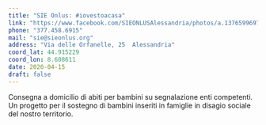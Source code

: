 ```yaml
---
title: "SIE Onlus: #iovestoacasa"
link: "https://www.facebook.com/SIEONLUSAlessandria/photos/a.137659969744226/1549423728567836/?type=3&theater"
phone: "377.458.6915"
mail: "sie@sieonlus.org"
address: "Via delle Orfanelle, 25  Alessandria"
coord_lat: 44.915229
coord_lon: 8.608611
date: 2020-04-15
draft: false
---
```


Consegna a domicilio di abiti per bambini su segnalazione enti competenti.
Un progetto per il sostegno di bambini inseriti in famiglie in disagio sociale del nostro territorio.

